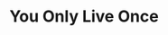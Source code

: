 ---
inv_num: 2014-051
add_credit:
url: 2014-051-you-only-live-once
title: You Only Live Once
year: '2014'
display_year: '2014'
medium: Foam pool noodles, necklace, rubber wristband, tailored Nike sweatpant leg,
  tailored Hooters sweatpant leg, tailored Bravado Arcangel Surfware sweatpant leg
dims: 140 cm x variable width x variable depth
pitch:
ps:
live_url:
youtube:
related_code:
subheading:
download:
commission:
related:
layout: things-i-made
---